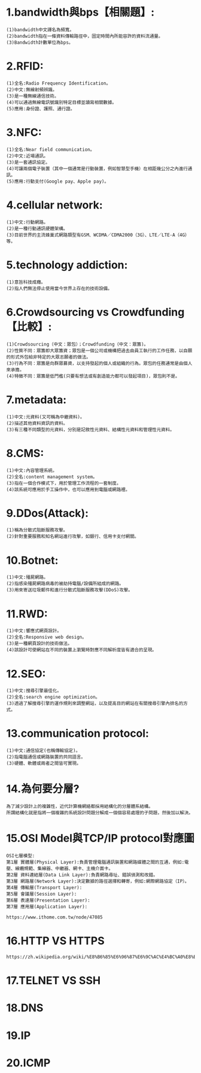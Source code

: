 # 1.bandwidth與bps【相關題】:
```
(1)bandwidth中文譯名為頻寬。
(2)bandwidth指在一條資料傳輸路徑中，固定時間內所能容許的資料流通量。
(3)Bandwidth計數單位為bps。
```
# 2.RFID:
```
(1)全名:Radio Frequency Identification。
(2)中文:無線射頻辨識。
(3)是一種無線通信技術。
(4)可以通過無線電訊號識別特定目標並讀寫相關數據。
(5)應用:身份證、護照、通行證。
```
# 3.NFC:
```
(1)全名:Near field communication。
(2)中文:近場通訊。
(3)是一套通訊協定。
(4)可讓兩個電子裝置（其中一個通常是行動裝置，例如智慧型手機）在相距幾公分之內進行通訊。
(5)應用:行動支付(Google pay、Apple pay)。
```
# 4.cellular network:
```
(1)中文:行動網路。
(2)是一種行動通訊硬體架構。
(3)目前世界的主流蜂巢式網路類型有GSM、WCDMA／CDMA2000（3G）、LTE／LTE-A（4G）等。
```
# 5.technology addiction:
```
(1)意旨科技成癮。
(2)指人們無法停止使用當今世界上存在的技術設備。
```
# 6.Crowdsourcing vs Crowdfunding【比較】:
```
(1)Crowdsourcing（中文：眾包）；Crowdfunding（中文：眾籌)。
(2)性質不同：眾籌即大眾籌資；眾包是一個公司或機構把過去由員工執行的工作任務，以自願的形式外包給非特定的大眾志願者的做法。
(3)行為不同：眾籌是向群眾募資，以支持發起的個人或組織的行為。眾包的任務通常是由個人來承擔。
(4)特徵不同：眾籌是低門檻(只要有想法或有創造能力都可以發起項目)，眾包則不是。
```
# 7.metadata:
```
(1)中文:元資料(又可稱為中繼資料)。
(2)描述其他資料資訊的資料。
(3)有三種不同類型的元資料，分別是記敘性元資料、結構性元資料和管理性元資料。
```
# 8.CMS:
```
(1)中文:內容管理系統。
(2)全名:content management system。
(3)指在一個合作模式下，用於管理工作流程的一套制度。
(4)該系統可應用於手工操作中，也可以應用到電腦或網路裡。
```
# 9.DDos(Attack):
```
(1)稱為分散式阻斷服務攻擊。
(2)針對重要服務和知名網站進行攻擊，如銀行、信用卡支付網關。
```
# 10.Botnet:
```
(1)中文:殭屍網路。
(2)指感染殭屍網路病毒的被劫持電腦/設備所組成的網路。
(3)用來寄送垃圾郵件和進行分散式阻斷服務攻擊(DDoS)攻擊。
```
# 11.RWD:
```
(1)中文:響應式網頁設計。
(2)全名:Responsive web design。
(3)是一種網頁設計的技術做法。
(4)該設計可使網站在不同的裝置上瀏覽時對應不同解析度皆有適合的呈現。
```
# 12.SEO:
```
(1)中文:搜尋引擎最佳化。
(2)全名:search engine optimization。
(3)透過了解搜尋引擎的運作規則來調整網站，以及提高目的網站在有關搜尋引擎內排名的方式。
```
# 13.communication protocol:
```
(1)中文:通信協定(也稱傳輸協定)。
(2)指電腦通信或網路裝置的共同語言。
(3)硬體、軟體或兩者之間皆可實現。
```
# 14.為何要分層?
```
為了減少設計上的複雜性，近代計算機網絡都採用結構化的分層體系結構。
所謂結構化就是指將一個複雜的系統設計問題分解成一個個容易處理的子問題，然後加以解決。
```
# 15.OSI Model與TCP/IP protocol對應圖
```
OSI七層模型:
第1層 實體層(Physical Layer):負責管理電腦通訊裝置和網路媒體之間的互通，例如:電壓、線纜規範、集線器、中繼器、網卡、主機介面卡。
第2層 資料連結層(Data Link Layer):負責網路尋址、錯誤偵測和改錯。
第3層 網路層(Network Layer):決定數據的路徑選擇和轉寄，例如:網際網路協定（IP）。
第4層 傳輸層(Transport Layer):
第5層 會議層(Session Layer):
第6層 表達層(Presentation Layer):
第7層 應用層(Application Layer):
```
```
https://www.ithome.com.tw/node/47085
```
# 16.HTTP VS HTTPS
```
https://zh.wikipedia.org/wiki/%E8%B6%85%E6%96%87%E6%9C%AC%E4%BC%A0%E8%BE%93%E5%AE%89%E5%85%A8%E5%8D%8F%E8%AE%AE
```
# 17.TELNET VS SSH
# 18.DNS
# 19.IP
# 20.ICMP

